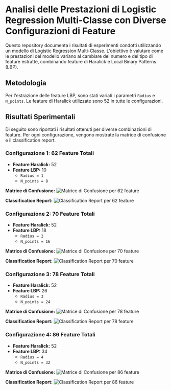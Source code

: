 # Analisi delle Prestazioni di Logistic Regression Multi-Classe con Diverse Configurazioni di Feature

Questo repository documenta i risultati di esperimenti condotti utilizzando un modello di Logistic Regression Multi-Classe. L'obiettivo è valutare come le prestazioni del modello variano al cambiare del numero e del tipo di feature estratte, combinando feature di Haralick e Local Binary Patterns (LBP).

## Metodologia

Per l'estrazione delle feature LBP, sono stati variati i parametri `Radius` e `N_points`. Le feature di Haralick utilizzate sono 52 in tutte le configurazioni.

## Risultati Sperimentali

Di seguito sono riportati i risultati ottenuti per diverse combinazioni di feature. Per ogni configurazione, vengono mostrate la matrice di confusione e il classification report.

### Configurazione 1: 62 Feature Totali
-   **Feature Haralick:** 52
-   **Feature LBP:** 10
    -   `Radius = 1`
    -   `N_points = 8`

**Matrice di Confusione:**
![Matrice di Confusione per 62 feature](images/results/62_features/confusion_matrix.png)

**Classification Report:**
![Classification Report per 62 feature](images/results/62_features/classification_report.png)

### Configurazione 2: 70 Feature Totali
-   **Feature Haralick:** 52
-   **Feature LBP:** 18
    -   `Radius = 2`
    -   `N_points = 16`

**Matrice di Confusione:**
![Matrice di Confusione per 70 feature](images/results/70_features/confusion_matrix.png)

**Classification Report:**
![Classification Report per 70 feature](images/results/70_features/classification_report.png)

### Configurazione 3: 78 Feature Totali
-   **Feature Haralick:** 52
-   **Feature LBP:** 26
    -   `Radius = 3`
    -   `N_points = 24`

**Matrice di Confusione:**
![Matrice di Confusione per 78 feature](images/results/78_features/confusion_matrix.png)

**Classification Report:**
![Classification Report per 78 feature](images/results/78_features/classification_report.png)

### Configurazione 4: 86 Feature Totali
-   **Feature Haralick:** 52
-   **Feature LBP:** 34
    -   `Radius = 4`
    -   `N_points = 32`

**Matrice di Confusione:**
![Matrice di Confusione per 86 feature](images/results/86_features/confusion_matrix.png)

**Classification Report:**
![Classification Report per 86 feature](images/results/86_features/classification_report.png)

